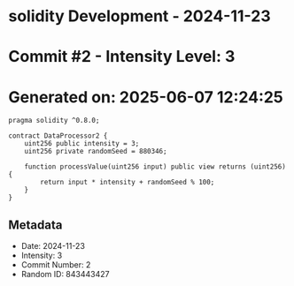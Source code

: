 ﻿# solidity Development - 2024-11-23
# Commit #2 - Intensity Level: 3
# Generated on: 2025-06-07 12:24:25
```solidity
pragma solidity ^0.8.0;

contract DataProcessor2 {
    uint256 public intensity = 3;
    uint256 private randomSeed = 880346;

    function processValue(uint256 input) public view returns (uint256) {
        return input * intensity + randomSeed % 100;
    }
}
```
## Metadata
- Date: 2024-11-23
- Intensity: 3
- Commit Number: 2
- Random ID: 843443427
